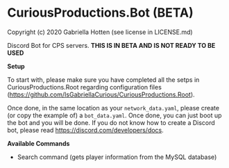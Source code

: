 # CuriousProductions.Bot (BETA)
Copyright (c) 2020 Gabriella Hotten (see license in LICENSE.md)

Discord Bot for CPS servers. **THIS IS IN BETA AND IS NOT READY TO BE USED**

**Setup**

To start with, please make sure you have completed all the setps in CuriousProductions.Root regarding configuration files (https://github.com/IsGabriellaCurious/CuriousProductions.Root).

Once done, in the same location as your `network_data.yaml`, please create (or copy the example of) a `bot_data.yaml`. Once done, you can just boot up the bot and you will be done. If you do not know how to create a Discord bot, please read https://discord.com/developers/docs.

**Available Commands**

- Search command (gets player information from the MySQL database)

